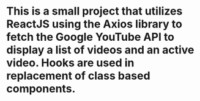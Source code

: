 # This is a small project that utilizes ReactJS using the Axios library to fetch the Google YouTube API to display a list of videos and an active video. Hooks are used in replacement of class based components.

